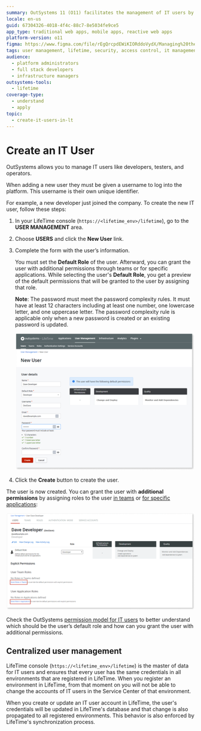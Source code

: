 ```yaml
---
summary: OutSystems 11 (O11) facilitates the management of IT users by providing a centralized user management system in the LifeTime console.
locale: en-us
guid: 67304326-4018-4f4c-88c7-8e5034fe9ce5
app_type: traditional web apps, mobile apps, reactive web apps
platform-version: o11
figma: https://www.figma.com/file/rEgQrcpdEWiKIORddoVydX/Managing%20the%20Applications%20Lifecycle?node-id=267:42
tags: user management, lifetime, security, access control, it management
audience:
  - platform administrators
  - full stack developers
  - infrastructure managers
outsystems-tools:
  - lifetime
coverage-type:
  - understand
  - apply
topic:
  - create-it-users-in-lt
---
```


# Create an IT User

OutSystems allows you to manage IT users like developers, testers, and operators.

When adding a new user they must be given a username to log into the platform. This username is their own unique identifier. 

For example, a new developer just joined the company. To create the new IT user, follow these steps:

1. In your LifeTime console (`https://<lifetime_env>/lifetime`), go to the **USER MANAGEMENT** area.

1. Choose **USERS** and click the **New User** link.

1. Complete the form with the user’s information. 

    You must set the **Default Role** of the user. Afterward, you can grant the user with additional permissions through teams or for specific applications. While selecting the user's **Default Role**, you get a preview of the default permissions that will be granted to the user by assigning that role.  

    **Note**: The password must meet the password complexity rules. It must have at least 12 characters including at least one number, one lowercase letter, and one uppercase letter. The password complexity rule is applicable only when a new password is created or an existing password is updated.

    ![Screenshot of the LifeTime console showing the form to create a new IT user with fields for username, email, and default role selection.](images/user-create-lt.png "Creating a New IT User in LifeTime")

1. Click the **Create** button to create the user.

The user is now created. You can grant the user with **additional permissions** by assigning roles to the user [in teams](about-permission-levels.md#role-assigned-to-users-for-a-team) or [for specific applications](about-permission-levels.md#role-assigned-to-users-for-a-specific-application):

![Screenshot of the LifeTime console with options to grant additional permissions to a user for teams or specific applications.](images/user-grant-additional-permissions-lt.png "Granting Additional Permissions to a User")

Check the OutSystems [permission model for IT users](about-permission-levels.md) to better understand which should be the user’s default role and how can you grant the user with additional permissions.

## Centralized user management

LifeTime console (`https://<lifetime_env>/lifetime`) is the master of data for IT users and ensures that every user has the same credentials in all environments that are registered in LifeTime. When you register an environment in LifeTime, from that moment on you will not be able to change the accounts of IT users in the Service Center of that environment.

When you create or update an IT user account in LifeTime, the user's credentials will be updated in LifeTime's database and that change is also propagated to all registered environments. This behavior is also enforced by LifeTime's synchronization process.
